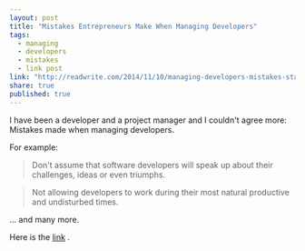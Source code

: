 ```yaml
---
layout: post
title: "Mistakes Entrepreneurs Make When Managing Developers"
tags: 
  - managing
  - developers
  - mistakes
  - link post
link: "http://readwrite.com/2014/11/10/managing-developers-mistakes-startups-yec"
share: true
published: true
---
```


I have been a developer and a project manager and I couldn't agree more: Mistakes made when managing developers.

For example:

> Don't assume that software developers will speak up about their challenges, ideas or even triumphs.

> Not allowing developers to work during their most natural productive and undisturbed times.

... and many more.

Here is the [link](http://readwrite.com/2014/11/10/managing-developers-mistakes-startups-yec) .
